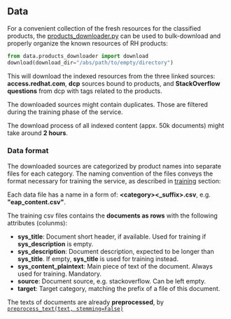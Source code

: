 ## Data

For a convenient collection of the fresh resources for the classified products, the 
[products_downloader.py](https://github.com/searchisko/project-classifier-poc/tree/master/data/products_downloader.py)
can be used to bulk-download and properly organize the known resources of RH products:

```python
from data.products_downloader import download
download(download_dir="/abs/path/to/empty/directory")
```

This will download the indexed resources from the three linked sources: **access.redhat.com**, **dcp** sources
bound to products, and **StackOverflow questions** from dcp with tags related to the products.

The downloaded sources might contain duplicates. Those are filtered during the training phase 
of the service.

The download process of all indexed content (appx. 50k documents) might take around **2 hours**.

### Data format

The downloaded sources are categorized by product names into separate files for each category.
The naming convention of the files conveys the format necessary for training the service, as described in
[training](https://github.com/searchisko/project-classifier-poc/tree/master/search_service/training)
section: 

Each data file has a name in a form of:
**\<category\><_suffix>.csv**, e.g. **\"eap_content.csv\"**.

The training csv files contains the **documents as rows** with the following attributes (colunms):
* **sys_title**: Document short header, if available. Used for training if **sys_description** is empty.
* **sys_description**: Document description, expected to be longer than **sys_title**. 
If empty, **sys_title** is used for training instead.
* **sys_content_plaintext**: Main piece of text of the document. Always used for training. Mandatory.
* **source**: Document source, e.g. stackoverflow. Can be left empty.
* **target**: Target category, matching the prefix of a file of this document.

The texts of documents are already **preprocessed**, by 
[``preprocess_text(text, stemming=False)``](https://github.com/searchisko/project-classifier-poc/tree/master/data/text_preprocess.py)
